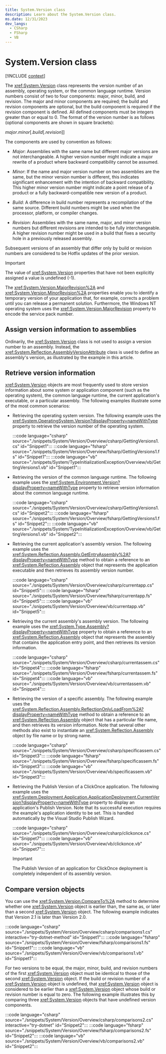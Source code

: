 ```yaml
---
title: System.Version class
description: Learn about the System.Version class.
ms.date: 12/31/2023
dev_langs:
  - CSharp
  - FSharp
  - VB
---
```

# System.Version class

[!INCLUDE [context](includes/context.md)]

The <xref:System.Version> class represents the version number of an assembly, operating system, or the common language runtime. Version numbers consist of two to four components: major, minor, build, and revision. The major and minor components are required; the build and revision components are optional, but the build component is required if the revision component is defined. All defined components must be integers greater than or equal to 0. The format of the version number is as follows (optional components are shown in square brackets):

*major*.*minor*[.*build*[.*revision*]]

The components are used by convention as follows:

- *Major*: Assemblies with the same name but different major versions are not interchangeable. A higher version number might indicate a major rewrite of a product where backward compatibility cannot be assumed.

- *Minor*: If the name and major version number on two assemblies are the same, but the minor version number is different, this indicates significant enhancement with the intention of backward compatibility. This higher minor version number might indicate a point release of a product or a fully backward-compatible new version of a product.

- *Build*: A difference in build number represents a recompilation of the same source. Different build numbers might be used when the processor, platform, or compiler changes.

- *Revision*: Assemblies with the same name, major, and minor version numbers but different revisions are intended to be fully interchangeable. A higher revision number might be used in a build that fixes a security hole in a previously released assembly.

Subsequent versions of an assembly that differ only by build or revision numbers are considered to be Hotfix updates of the prior version.

> [!IMPORTANT]
> The value of <xref:System.Version> properties that have not been explicitly assigned a value is undefined (-1).

The <xref:System.Version.MajorRevision%2A> and <xref:System.Version.MinorRevision%2A> properties enable you to identify a temporary version of your application that, for example, corrects a problem until you can release a permanent solution. Furthermore, the Windows NT operating system uses the <xref:System.Version.MajorRevision> property to encode the service pack number.

## Assign version information to assemblies

Ordinarily, the <xref:System.Version> class is not used to assign a version number to an assembly. Instead, the <xref:System.Reflection.AssemblyVersionAttribute> class is used to define an assembly's version, as illustrated by the example in this article.

## Retrieve version information

<xref:System.Version> objects are most frequently used to store version information about some system or application component (such as the operating system), the common language runtime, the current application's executable, or a particular assembly. The following examples illustrate some of the most common scenarios:

- Retrieving the operating system version. The following example uses the <xref:System.OperatingSystem.Version?displayProperty=nameWithType> property to retrieve the version number of the operating system.

     :::code language="csharp" source="./snippets/System/Version/Overview/csharp/GettingVersions1.cs" id="Snippet1":::
     :::code language="fsharp" source="./snippets/System/Version/Overview/fsharp/GettingVersions1.fs" id="Snippet1":::
     :::code language="vb" source="./snippets/System/TypeInitializationException/Overview/vb/GettingVersions1.vb" id="Snippet1":::

- Retrieving the version of the common language runtime. The following example uses the <xref:System.Environment.Version?displayProperty=nameWithType> property to retrieve version information about the common language runtime.

     :::code language="csharp" source="./snippets/System/Version/Overview/csharp/GettingVersions1.cs" id="Snippet2":::
     :::code language="fsharp" source="./snippets/System/Version/Overview/fsharp/GettingVersions1.fs" id="Snippet2":::
     :::code language="vb" source="./snippets/System/TypeInitializationException/Overview/vb/GettingVersions1.vb" id="Snippet2":::

- Retrieving the current application's assembly version. The following example uses the <xref:System.Reflection.Assembly.GetEntryAssembly%2A?displayProperty=nameWithType> method to obtain a reference to an <xref:System.Reflection.Assembly> object that represents the application executable and then retrieves its assembly version number.

     :::code language="csharp" source="./snippets/System/Version/Overview/csharp/currentapp.cs" id="Snippet5":::
     :::code language="fsharp" source="./snippets/System/Version/Overview/fsharp/currentapp.fs" id="Snippet5":::
     :::code language="vb" source="./snippets/System/Version/Overview/vb/currentapp.vb" id="Snippet5":::

- Retrieving the current assembly's assembly version. The following example uses the <xref:System.Type.Assembly?displayProperty=nameWithType> property to obtain a reference to an <xref:System.Reflection.Assembly> object that represents the assembly that contains the application entry point, and then retrieves its version information.

     :::code language="csharp" source="./snippets/System/Version/Overview/csharp/currentassem.cs" id="Snippet4":::
     :::code language="fsharp" source="./snippets/System/Version/Overview/fsharp/currentassem.fs" id="Snippet4":::
     :::code language="vb" source="./snippets/System/Version/Overview/vb/currentassem.vb" id="Snippet4":::

- Retrieving the version of a specific assembly. The following example uses the <xref:System.Reflection.Assembly.ReflectionOnlyLoadFrom%2A?displayProperty=nameWithType> method to obtain a reference to an <xref:System.Reflection.Assembly> object that has a particular file name, and then retrieves its version information. Note that several other methods also exist to instantiate an <xref:System.Reflection.Assembly> object by file name or by strong name.

     :::code language="csharp" source="./snippets/System/Version/Overview/csharp/specificassem.cs" id="Snippet3":::
     :::code language="fsharp" source="./snippets/System/Version/Overview/fsharp/specificassem.fs" id="Snippet3":::
     :::code language="vb" source="./snippets/System/Version/Overview/vb/specificassem.vb" id="Snippet3":::

- Retrieving the Publish Version of a ClickOnce application. The following example uses the <xref:System.Deployment.Application.ApplicationDeployment.CurrentVersion?displayProperty=nameWithType> property to display an application's Publish Version. Note that its successful execution requires the example's application identity to be set. This is handled automatically by the Visual Studio Publish Wizard.

     :::code language="csharp" source="./snippets/System/Version/Overview/csharp/clickonce.cs" id="Snippet7":::
     :::code language="vb" source="./snippets/System/Version/Overview/vb/clickonce.vb" id="Snippet7":::

    > [!IMPORTANT]
    >  The Publish Version of an application for ClickOnce deployment is completely independent of its assembly version.

## Compare version objects

You can use the <xref:System.Version.CompareTo%2A> method to determine whether one <xref:System.Version> object is earlier than, the same as, or later than a second <xref:System.Version> object. The following example indicates that Version 2.1 is later than Version 2.0.

:::code language="csharp" source="./snippets/System/Version/Overview/csharp/comparisons1.cs" interactive="try-dotnet-method" id="Snippet1":::
:::code language="fsharp" source="./snippets/System/Version/Overview/fsharp/comparisons1.fs" id="Snippet1":::
:::code language="vb" source="./snippets/System/Version/Overview/vb/comparisons1.vb" id="Snippet1":::

For two versions to be equal, the major, minor, build, and revision numbers of the first <xref:System.Version> object must be identical to those of the second <xref:System.Version> object. If the build or revision number of a <xref:System.Version> object is undefined, that <xref:System.Version> object is considered to be earlier than a <xref:System.Version> object whose build or revision number is equal to zero. The following example illustrates this by comparing three <xref:System.Version> objects that have undefined version components.

:::code language="csharp" source="./snippets/System/Version/Overview/csharp/comparisons2.cs" interactive="try-dotnet" id="Snippet2":::
:::code language="fsharp" source="./snippets/System/Version/Overview/fsharp/comparisons2.fs" id="Snippet2":::
:::code language="vb" source="./snippets/System/Version/Overview/vb/comparisons2.vb" id="Snippet2":::
